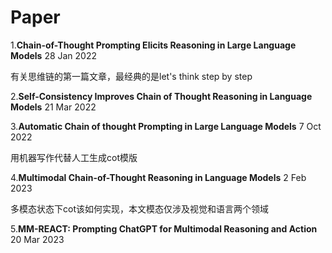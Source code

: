 # Paper
1.**Chain-of-Thought Prompting Elicits Reasoning in Large Language Models** 28 Jan 2022

  有关思维链的第一篇文章，最经典的是let's think step by step
  
2.**Self-Consistency Improves Chain of Thought Reasoning in Language Models** 21 Mar 2022

3.**Automatic Chain of thought Prompting in Large Language Models** 7 Oct 2022

  用机器写作代替人工生成cot模版
  
4.**Multimodal Chain-of-Thought Reasoning in Language Models** 2 Feb 2023

  多模态状态下cot该如何实现，本文模态仅涉及视觉和语言两个领域

5.**MM-REACT: Prompting ChatGPT for Multimodal Reasoning and Action** 20 Mar 2023
